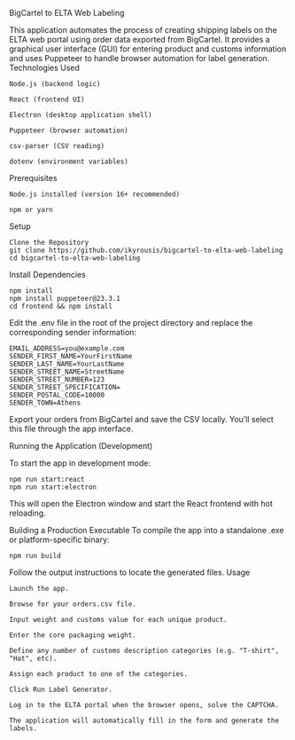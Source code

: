 BigCartel to ELTA Web Labeling

This application automates the process of creating shipping labels on the ELTA web portal using order data exported from BigCartel. It provides a graphical user interface (GUI) for entering product and customs information and uses Puppeteer to handle browser automation for label generation.
Technologies Used

    Node.js (backend logic)

    React (frontend UI)

    Electron (desktop application shell)

    Puppeteer (browser automation)

    csv-parser (CSV reading)

    dotenv (environment variables)

Prerequisites

    Node.js installed (version 16+ recommended)

    npm or yarn

Setup

    Clone the Repository
    git clone https://github.com/ikyrousis/bigcartel-to-elta-web-labeling
    cd bigcartel-to-elta-web-labeling

Install Dependencies

    npm install
    npm install puppeteer@23.3.1
    cd frontend && npm install

Edit the .env file in the root of the project directory and replace the corresponding sender information:

    EMAIL_ADDRESS=you@example.com
    SENDER_FIRST_NAME=YourFirstName
    SENDER_LAST_NAME=YourLastName
    SENDER_STREET_NAME=StreetName
    SENDER_STREET_NUMBER=123
    SENDER_STREET_SPECIFICATION=
    SENDER_POSTAL_CODE=10000
    SENDER_TOWN=Athens


Export your orders from BigCartel and save the CSV locally. You’ll select this file through the app interface.

Running the Application (Development)

To start the app in development mode:

    npm run start:react
    npm run start:electron

This will open the Electron window and start the React frontend with hot reloading.

Building a Production Executable
To compile the app into a standalone .exe or platform-specific binary:

    npm run build

Follow the output instructions to locate the generated files.
Usage

    Launch the app.

    Browse for your orders.csv file.

    Input weight and customs value for each unique product.

    Enter the core packaging weight.

    Define any number of customs description categories (e.g. "T-shirt", "Hat", etc).

    Assign each product to one of the categories.

    Click Run Label Generator.

    Log in to the ELTA portal when the browser opens, solve the CAPTCHA.

    The application will automatically fill in the form and generate the labels.